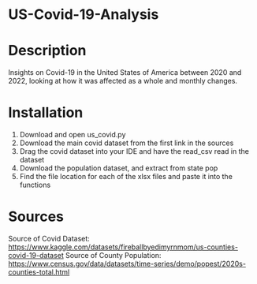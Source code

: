 # US-Covid-19-Analysis

# Description 
Insights on Covid-19 in the United States of America between 2020 and 2022, looking at how it was affected as a whole and monthly changes. 

# Installation 
  1. Download and open us_covid.py
  2. Download the main covid dataset from the first link in the sources
  3. Drag the covid dataset into your IDE and have the read_csv read in the dataset 
  4. Download the population dataset, and extract from state pop
  5. Find the file location for each of the xlsx files and paste it into the functions 

# Sources 
Source of Covid Dataset: https://www.kaggle.com/datasets/fireballbyedimyrnmom/us-counties-covid-19-dataset
Source of County Population: https://www.census.gov/data/datasets/time-series/demo/popest/2020s-counties-total.html


